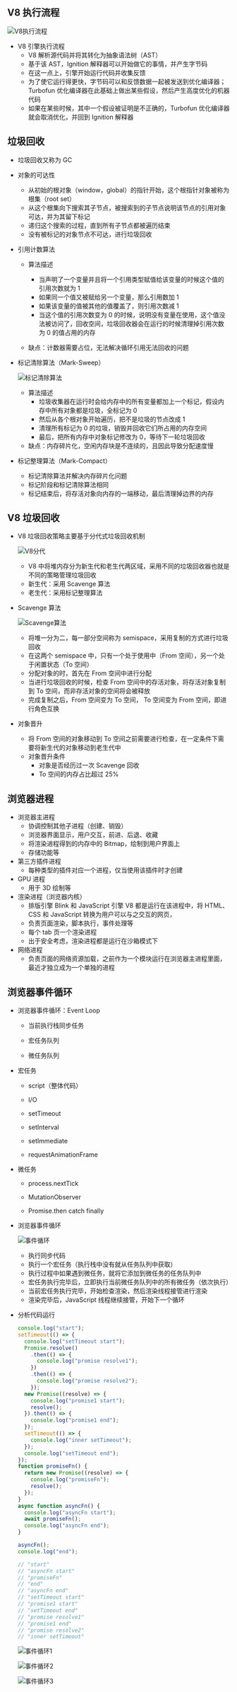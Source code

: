 ## V8 执行流程

![V8执行流程](https://image.jslog.net/online/a-35/2024/12/20/V8执行流程.svg)

- V8 引擎执行流程
  - V8 解析源代码并将其转化为抽象语法树（AST）
  - 基于该 AST，Ignition 解释器可以开始做它的事情，并产生字节码
  - 在这一点上，引擎开始运行代码并收集反馈
  - 为了使它运行得更快，字节码可以和反馈数据一起被发送到优化编译器；Turbofun 优化编译器在此基础上做出某些假设，然后产生高度优化的机器代码
  - 如果在某些时候，其中一个假设被证明是不正确的，Turbofun 优化编译器就会取消优化，并回到 Ignition 解释器

## 垃圾回收

- 垃圾回收又称为 GC

- 对象的可达性

  - 从初始的根对象（window，global）的指针开始，这个根指针对象被称为根集（root set）
  - 从这个根集向下搜索其子节点，被搜索到的子节点说明该节点的引用对象可达，并为其留下标记
  - 递归这个搜索的过程，直到所有子节点都被遍历结束
  - 没有被标记的对象节点不可达，进行垃圾回收

- 引用计数算法

  - 算法描述

    - 当声明了一个变量并且将一个引用类型赋值给该变量的时候这个值的引用次数就为 1
    - 如果同一个值又被赋给另一个变量，那么引用数加 1
    - 如果该变量的值被其他的值覆盖了，则引用次数减 1
    - 当这个值的引用次数变为 0 的时候，说明没有变量在使用，这个值没法被访问了，回收空间，垃圾回收器会在运行的时候清理掉引用次数为 0 的值占用的内存

  - 缺点：计数器需要占位，无法解决循环引用无法回收的问题

- 标记清除算法（Mark-Sweep）

  ![标记清除算法](https://image.jslog.net/online/a-35/2024/12/20/标记清除算法.svg)

  - 算法描述
    - 垃圾收集器在运行时会给内存中的所有变量都加上一个标记，假设内存中所有对象都是垃圾，全标记为 0
    - 然后从各个根对象开始遍历，把不是垃圾的节点改成 1
    - 清理所有标记为 0 的垃圾，销毁并回收它们所占用的内存空间
    - 最后，把所有内存中对象标记修改为 0，等待下一轮垃圾回收
  - 缺点：内存碎片化，空闲内存块是不连续的，且因此导致分配速度慢

- 标记整理算法（Mark-Compact）

  - 标记清除算法并解决内存碎片化问题
  - 标记阶段和标记清除算法相同
  - 标记结束后，将存活对象向内存的一端移动，最后清理掉边界的内存

## V8 垃圾回收

- V8 垃圾回收策略主要基于分代式垃圾回收机制

  ![V8分代](https://image.jslog.net/online/a-35/2024/12/20/V8分代.svg)

  - V8 中将堆内存分为新生代和老生代两区域，采用不同的垃圾回收器也就是不同的策略管理垃圾回收
  - 新生代：采用 Scavenge 算法
  - 老生代：采用标记整理算法

- Scavenge 算法

  ![Scavenge算法](https://image.jslog.net/online/a-35/2024/12/20/Scavenge算法.svg)

  - 将堆一分为二，每一部分空间称为 semispace，采用复制的方式进行垃圾回收
  - 在这两个 semispace 中，只有一个处于使用中（From 空间），另一个处于闲置状态（To 空间）
  - 分配对象的时，首先在 From 空间中进行分配
  - 当进行垃圾回收的时候，检查 From 空间中的存活对象，将存活对象复制到 To 空间，而非存活对象的空间将会被释放
  - 完成复制之后，From 空间变为 To 空间， To 空间变为 From 空间，即进行角色互换

- 对象晋升

  - 将 From 空间的对象移动到 To 空间之前需要进行检查，在一定条件下需要将新生代的对象移动到老生代中
  - 对象晋升条件
    - 对象是否经历过一次 Scavenge 回收
    - To 空间的内存占比超过 25%

## 浏览器进程

- 浏览器主进程
  - 协调控制其他子进程（创建、销毁）
  - 浏览器界面显示，用户交互，前进、后退、收藏
  - 将渲染进程得到的内存中的 Bitmap，绘制到用户界面上
  - 存储功能等
- 第三方插件进程
  - 每种类型的插件对应一个进程，仅当使用该插件时才创建
- GPU 进程
  - 用于 3D 绘制等
- 渲染进程（浏览器内核）
  - 排版引擎 Blink 和 JavaScript 引擎 V8 都是运行在该进程中，将 HTML、CSS 和 JavaScript 转换为用户可以与之交互的网页，
  - 负责页面渲染，脚本执行，事件处理等
  - 每个 tab 页一个渲染进程
  - 出于安全考虑，渲染进程都是运行在沙箱模式下
- 网络进程
  - 负责页面的网络资源加载，之前作为一个模块运行在浏览器主进程里面，最近才独立成为一个单独的进程

## 浏览器事件循环

- 浏览器事件循环：Event Loop

  - 当前执行栈同步任务

  - 宏任务队列
  - 微任务队列

- 宏任务

  - script（整体代码）

  - I/O

  - setTimeout

  - setInterval

  - setImmediate

  - requestAnimationFrame

- 微任务

  - process.nextTick

  - MutationObserver

  - Promise.then catch finally

- 浏览器事件循环

  ![事件循环](https://image.jslog.net/online/a-35/2024/12/20/事件循环.svg)

  - 执行同步代码
  - 执行一个宏任务（执行栈中没有就从任务队列中获取）
  - 执行过程中如果遇到微任务，就将它添加到微任务的任务队列中
  - 宏任务执行完毕后，立即执行当前微任务队列中的所有微任务（依次执行）
  - 当前宏任务执行完毕，开始检查渲染，然后渲染线程接管进行渲染
  - 渲染完毕后，JavaScript 线程继续接管，开始下一个循环

- 分析代码运行

  ```js
  console.log("start");
  setTimeout(() => {
    console.log("setTimeout start");
    Promise.resolve()
      .then(() => {
        console.log("promise resolve1");
      })
      .then(() => {
        console.log("promise resolve2");
      });
    new Promise((resolve) => {
      console.log("promise1 start");
      resolve();
    }).then(() => {
      console.log("promise1 end");
    });
    setTimeout(() => {
      console.log("inner setTimeout");
    });
    console.log("setTimeout end");
  });
  function promiseFn() {
    return new Promise((resolve) => {
      console.log("promiseFn");
      resolve();
    });
  }
  async function asyncFn() {
    console.log("asyncFn start");
    await promiseFn();
    console.log("asyncFn end");
  }

  asyncFn();
  console.log("end");

  // "start"
  // "asyncFn start"
  // "promiseFn"
  // "end"
  // "asyncFn end"
  // "setTimeout start"
  // "promise1 start"
  // "setTimeout end"
  // "promise resolve1"
  // "promise1 end"
  // "promise resolve2"
  // "inner setTimeout"
  ```

  ![事件循环1](https://image.jslog.net/online/a-35/2024/12/20/事件循环1.svg)

  ![事件循环2](https://image.jslog.net/online/a-35/2024/12/20/事件循环2.svg)

  ![事件循环3](https://image.jslog.net/online/a-35/2024/12/20/事件循环3.svg)
